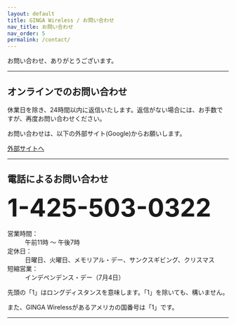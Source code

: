 ```yaml
---
layout: default
title: GINGA Wireless / お問い合わせ
nav_title: お問い合わせ
nav_order: 5
permalink: /contact/
---
```

<main>
  <div class="container">
    <p>お問い合わせ、ありがとうございます。</p>
    <hr>
    <div>
      <h2>オンラインでのお問い合わせ</h2>
      <div class="alert alert-warning">
        <p>休業日を除き、24時間以内に返信いたします。返信がない場合には、お手数ですが、再度お問い合わせください。</p>
      </div>
      <p>お問い合わせは、以下の外部サイト(Google)からお願いします。</p>
      <a href="https://docs.google.com/forms/d/1dC6fsDXxYNeQRDl4Sx6ly3f_HwbPVN9egNLDHMPQNXc/viewform" class="btn btn-warning btn-lg">外部サイトへ</a>
    </div>
    <hr>
    <div>
      <h2>電話によるお問い合わせ</h2>
      <span style="font-size: 400%;"><strong>1-425-503-0322</strong></span>
      <dl class="dl-horizontal">
        <dt>営業時間：</dt><dd>午前11時 ～ 午後7時</dd>
        <dt>定休日：</dt><dd>日曜日、火曜日、メモリアル・デー、サンクスギビング、クリスマス</dd>
        <dt>短縮営業：</dt><dd>インデペンデンス・デー（7月4日）</dd>
      </dl>
      <div class="alert alert-warning">
        <p>先頭の「1」はロングディスタンスを意味します。「1」を除いても、構いません。</p>
        <p>また、GINGA Wirelessがあるアメリカの国番号は「1」です。</p>
      </div>
    </div>
    <hr>
  </div>
</main>
